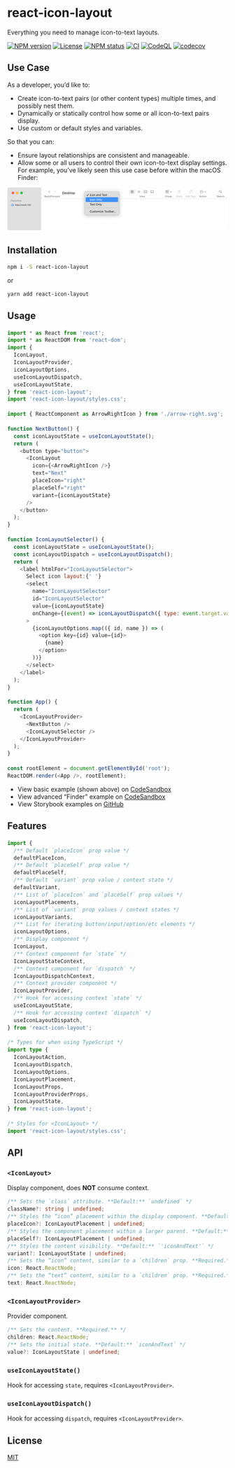 # react-icon-layout

Everything you need to manage icon-to-text layouts.

[![NPM version](https://img.shields.io/npm/v/react-icon-layout.svg)](https://www.npmjs.com/package/react-icon-layout)
[![License](https://img.shields.io/npm/l/react-icon-layout)](https://github.com/michaelschwobe/react-icon-layout/blob/master/LICENSE)
[![NPM status](https://img.shields.io/github/workflow/status/michaelschwobe/react-icon-layout/CI)](https://www.npmjs.com/package/react-icon-layout)
[![CI](https://github.com/michaelschwobe/react-icon-layout/actions/workflows/ci.yml/badge.svg)](https://github.com/michaelschwobe/react-icon-layout/actions/workflows/ci.yml)
[![CodeQL](https://github.com/michaelschwobe/react-icon-layout/actions/workflows/codeql-analysis.yml/badge.svg)](https://github.com/michaelschwobe/react-icon-layout/actions/workflows/codeql-analysis.yml)
[![codecov](https://codecov.io/gh/michaelschwobe/react-icon-layout/branch/master/graph/badge.svg?token=NN3EY45TXL&)](https://codecov.io/gh/michaelschwobe/react-icon-layout)

## Use Case

As a developer, you’d like to:

- Create icon-to-text pairs (or other content types) multiple times, and possibly nest them.
- Dynamically or statically control how some or all icon-to-text pairs display.
- Use custom or default styles and variables.

So that you can:

- Ensure layout relationships are consistent and manageable.
- Allow some or all users to control their own icon-to-text display settings. For example, you’ve likely seen this use case before within the macOS Finder:

<p>
  <picture>
    <source
      srcset="https://github.com/michaelschwobe/react-icon-layout/raw/master/media/Finder-dark.png"
      media="(prefers-color-scheme: dark)"
    />
    <img
      src="https://github.com/michaelschwobe/react-icon-layout/raw/master/media/Finder-light.png"
      alt="'macOS Finder with it’s header right-click menu visible'"
      style="max-width: 100%;"
    />
  </picture>
</p>

## Installation

```sh
npm i -S react-icon-layout
```

or

```sh
yarn add react-icon-layout
```

## Usage

```js
import * as React from 'react';
import * as ReactDOM from 'react-dom';
import {
  IconLayout,
  IconLayoutProvider,
  iconLayoutOptions,
  useIconLayoutDispatch,
  useIconLayoutState,
} from 'react-icon-layout';
import 'react-icon-layout/styles.css';

import { ReactComponent as ArrowRightIcon } from './arrow-right.svg';

function NextButton() {
  const iconLayoutState = useIconLayoutState();
  return (
    <button type="button">
      <IconLayout
        icon={<ArrowRightIcon />}
        text="Next"
        placeIcon="right"
        placeSelf="right"
        variant={iconLayoutState}
      />
    </button>
  );
}

function IconLayoutSelector() {
  const iconLayoutState = useIconLayoutState();
  const iconLayoutDispatch = useIconLayoutDispatch();
  return (
    <label htmlFor="IconLayoutSelector">
      Select icon layout:{' '}
      <select
        name="IconLayoutSelector"
        id="IconLayoutSelector"
        value={iconLayoutState}
        onChange={(event) => iconLayoutDispatch({ type: event.target.value })}
      >
        {iconLayoutOptions.map(({ id, name }) => (
          <option key={id} value={id}>
            {name}
          </option>
        ))}
      </select>
    </label>
  );
}

function App() {
  return (
    <IconLayoutProvider>
      <NextButton />
      <IconLayoutSelector />
    </IconLayoutProvider>
  );
}

const rootElement = document.getElementById('root');
ReactDOM.render(<App />, rootElement);
```

- View basic example (shown above) on [CodeSandbox](https://codesandbox.io/s/react-icon-layout-basic-example-urw6e)
- View advanced “Finder” example on [CodeSandbox](https://codesandbox.io/s/react-icon-layout-finder-example-dzedn)
- View Storybook examples on [GitHub](https://github.com/michaelschwobe/react-icon-layout/blob/master/stories/react-icon-layout.stories.tsx)

## Features

```ts
import {
  /** Default `placeIcon` prop value */
  defaultPlaceIcon,
  /** Default `placeSelf` prop value */
  defaultPlaceSelf,
  /** Default `variant` prop value / context state */
  defaultVariant,
  /** List of `placeIcon` and `placeSelf` prop values */
  iconLayoutPlacements,
  /** List of `variant` prop values / context states */
  iconLayoutVariants,
  /** List for iterating button/input/option/etc elements */
  iconLayoutOptions,
  /** Display component */
  IconLayout,
  /** Context component for `state` */
  IconLayoutStateContext,
  /** Context component for `dispatch` */
  IconLayoutDispatchContext,
  /** Context provider component */
  IconLayoutProvider,
  /** Hook for accessing context `state` */
  useIconLayoutState,
  /** Hook for accessing context `dispatch` */
  useIconLayoutDispatch,
} from 'react-icon-layout';

/* Types for when using TypeScript */
import type {
  IconLayoutAction,
  IconLayoutDispatch,
  IconLayoutOptions,
  IconLayoutPlacement,
  IconLayoutProps,
  IconLayoutProviderProps,
  IconLayoutState,
} from 'react-icon-layout';

/* Styles for <IconLayout> */
import 'react-icon-layout/styles.css';
```

## API

### `<IconLayout>`

Display component, does **NOT** consume context.

```ts
/** Sets the `class` attribute. **Default:** `undefined` */
className?: string | undefined;
/** Styles the “icon” placement within the display component. **Default:** `'center'` */
placeIcon?: IconLayoutPlacement | undefined;
/** Styles the component placement within a larger parent. **Default:** `'center'` */
placeSelf?: IconLayoutPlacement | undefined;
/** Styles the content visibility. **Default:** `'iconAndText'` */
variant?: IconLayoutState | undefined;
/** Sets the “icon” content, similar to a `children` prop. **Required.** */
icon: React.ReactNode;
/** Sets the “text” content, similar to a `children` prop. **Required.** */
text: React.ReactNode;
```

### `<IconLayoutProvider>`

Provider component.

```ts
/** Sets the content. **Required.** */
children: React.ReactNode;
/** Sets the initial state. **Default:** `iconAndText` */
value?: IconLayoutState | undefined;
```

### `useIconLayoutState()`

Hook for accessing `state`, requires `<IconLayoutProvider>`.

### `useIconLayoutDispatch()`

Hook for accessing `dispatch`, requires `<IconLayoutProvider>`.

## License

[MIT](https://github.com/michaelschwobe/react-icon-layout/blob/master/LICENSE)
